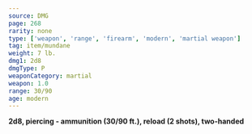 ```yaml
---
source: DMG
page: 268
rarity: none
type: ['weapon', 'range', 'firearm', 'modern', 'martial weapon']
tag: item/mundane
weight: 7 lb.
dmg1: 2d8
dmgType: P
weaponCategory: martial
weapon: 1.0
range: 30/90
age: modern
---
```


**2d8, piercing - ammunition (30/90 ft.), reload (2 shots), two-handed**

